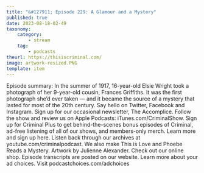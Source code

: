 ```yaml
---
title: "&#127911; Episode 229: A Glamour and a Mystery"
published: true
date: 2023-08-18-02-49
taxonomy:
    category:
        - stream
    tag:
        - podcasts
theurl: https://thisiscriminal.com/
image: artwork-resized.PNG
template: item
---
```


Episode summary: In the summer of 1917, 16-year-old Elsie Wright took a photograph of her 9-year-old cousin, Frances Griffiths. It was the first photograph she&rsquo;d ever taken &mdash; and it became the source of a mystery that lasted for most of the 20th century. Say hello on Twitter, Facebook and Instagram. Sign up for our occasional newsletter, The Accomplice. Follow the show and review us on Apple Podcasts: iTunes.com/CriminalShow. Sign up for Criminal Plus to get behind-the-scenes bonus episodes of Criminal, ad-free listening of all of our shows, and members-only merch. Learn more and sign up here. Listen back through our archives at youtube.com/criminalpodcast. We also make This is Love and Phoebe Reads a Mystery. Artwork by Julienne Alexander. Check out our online shop. Episode transcripts are posted on our website. Learn more about your ad choices. Visit podcastchoices.com/adchoices
